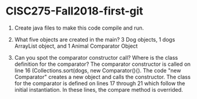 # CISC275-Fall2018-first-git
1. Create java files to make this code compile and run.

2. What five objects are created in the main?
3 Dog objects, 1 dogs ArrayList object, and 1 Animal Comparator Object

3. Can you spot the comparator constructor call? Where is the class definition for the comparator?
The comparator constructor is called on line 16 (Collections.sort(dogs, new Comparator<Animal>(){).
The code "new Comparator<Animal>" creates a new object and calls the constructor.  The class
for the comparator is defined on lines 17 through 21 which follow the initial instantiation.  In
these lines, the compare method is overrided.